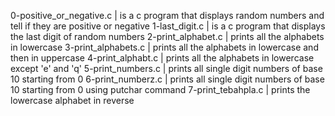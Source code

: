 0-positive_or_negative.c | is a c program that displays random numbers and tell if they are positive or negative
1-last_digit.c | is a c program that displays the last digit of random numbers
2-print_alphabet.c | prints all the alphabets in lowercase
3-print_alphabets.c | prints all the alphabets in lowercase and then in uppercase
4-print_alphabt.c | prints all the alphabets in lowercase except 'e' and 'q'
5-print_numbers.c |  prints all single digit numbers of base 10 starting from 0
6-print_numberz.c | prints all single digit numbers of base 10 starting from 0 using putchar command
7-print_tebahpla.c | prints the lowercase alphabet in reverse
